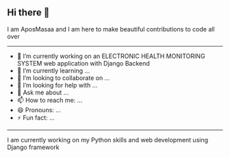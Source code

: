 ## Hi there 👋
I am AposMasaa and I am here to make beautiful contributions to code all over
***
- 🔭 I’m currently working on an ELECTRONIC HEALTH MONITORING SYSTEM web application with Django Backend
- 🌱 I’m currently learning ...
- 👯 I’m looking to collaborate on ...
- 🤔 I’m looking for help with ...
- 💬 Ask me about ...
- 📫 How to reach me: ...
- 😄 Pronouns: ...
- ⚡ Fun fact: ...
***
I am currently working on my Python skills and web development using Django framework 
